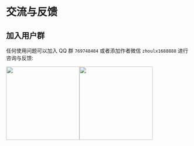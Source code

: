 # 交流与反馈

## 加入用户群

任何使用问题可以加入 QQ 群 `769748484` 或者添加作者微信 `zhoulx1688888` 进行咨询与反馈:

<div style="display: flex;">
  <img src="https://github.com/zh-lx/code-inspector/assets/73059627/1ffb57e0-d511-4981-bc06-cf16f8793fd8" width="200" />
  <img src="https://user-images.githubusercontent.com/73059627/226233691-848b2a40-f1a9-414e-a80f-3fc6c6209eb1.png" width="200" />
</div>
